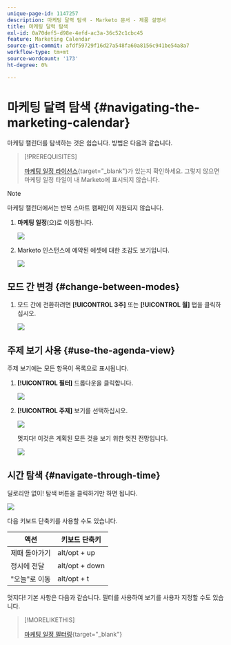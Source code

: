```yaml
---
unique-page-id: 1147257
description: 마케팅 달력 탐색 - Marketo 문서 - 제품 설명서
title: 마케팅 달력 탐색
exl-id: 0a70def5-d98e-4efd-ac3a-36c52c1cbc45
feature: Marketing Calendar
source-git-commit: afdf59729f16d27a548fa60a8156c941be54a8a7
workflow-type: tm+mt
source-wordcount: '173'
ht-degree: 0%

---
```


# 마케팅 달력 탐색 {#navigating-the-marketing-calendar}

마케팅 캘린더를 탐색하는 것은 쉽습니다. 방법은 다음과 같습니다.

>[!PREREQUISITES]
>
>[마케팅 일정 라이선스](/help/marketo/product-docs/core-marketo-concepts/marketing-calendar/understanding-the-calendar/issue-revoke-a-marketing-calendar-license.md){target="_blank"}가 있는지 확인하세요. 그렇지 않으면 마케팅 일정 타일이 내 Marketo에 표시되지 않습니다.

>[!NOTE]
>
>마케팅 캘린더에서는 반복 스마트 캠페인이 지원되지 않습니다.

1. **마케팅 일정**(으)로 이동합니다.

   ![](assets/2017-05-10-15-30-47.png)

1. Marketo 인스턴스에 예약된 에셋에 대한 조감도 보기입니다.

   ![](assets/image2014-9-15-16-3a44-3a22.png)

## 모드 간 변경 {#change-between-modes}

1. 모드 간에 전환하려면 **[!UICONTROL 3주]** 또는 **[!UICONTROL 월]** 탭을 클릭하십시오.

   ![](assets/image2014-9-15-16-3a46-3a16.png)

## 주제 보기 사용 {#use-the-agenda-view}

주제 보기에는 모든 항목이 목록으로 표시됩니다.

1. **[!UICONTROL 필터]** 드롭다운을 클릭합니다.

   ![](assets/image2014-9-26-10-3a29-3a6.png)

1. **[!UICONTROL 주제]** 보기를 선택하십시오.

   ![](assets/image2014-9-26-10-3a29-3a36.png)

   멋지다! 이것은 계획된 모든 것을 보기 위한 멋진 전망입니다.

   ![](assets/image2014-9-26-10-3a30-3a9.png)

## 시간 탐색 {#navigate-through-time}

딜로리안 없이! 탐색 버튼을 클릭하기만 하면 됩니다.

![](assets/image2014-9-26-10-3a31-3a25.png)

다음 키보드 단축키를 사용할 수도 있습니다.

| 액션 | 키보드 단축키 |
|---|---|
| 제때 돌아가기 | alt/opt + up |
| 정시에 전달 | alt/opt + down |
| &quot;오늘&quot;로 이동 | alt/opt + t |

멋지다! 기본 사항은 다음과 같습니다. 필터를 사용하여 보기를 사용자 지정할 수도 있습니다.

>[!MORELIKETHIS]
>
>[마케팅 일정 필터링](/help/marketo/product-docs/core-marketo-concepts/marketing-calendar/working-with-the-calendar/filtering-the-marketing-calendar.md){target="_blank"}
